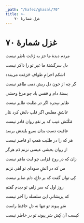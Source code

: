 ```yaml
---
_path: "/hafez/ghazal/70"
title: >-
    غزل شمارهٔ ۷۰
---
```

# غزل شمارهٔ ۷۰

<div class="b" id="bn1"><div class="m1"><p>مردم دیدهٔ ما جز به رُخَت ناظر نیست</p></div>
<div class="m2"><p>دل سرگشتهٔ ما غیرِ تو را ذاکر نیست</p></div></div>
<div class="b" id="bn2"><div class="m1"><p>اشکم احرامِ طوافِ حَرَمَت می‌بندد</p></div>
<div class="m2"><p>گر چه از خونِ دلِ ریش دمی طاهر نیست</p></div></div>
<div class="b" id="bn3"><div class="m1"><p>بستهٔ دام و قفس باد چو مرغ وحشی</p></div>
<div class="m2"><p>طایر سِدره اگر در طلبت طایر نیست</p></div></div>
<div class="b" id="bn4"><div class="m1"><p>عاشقِ مفلس اگر قلبِ دلش کرد نثار</p></div>
<div class="m2"><p>مَکُنَش عیب که بر نقدِ روان قادر نیست</p></div></div>
<div class="b" id="bn5"><div class="m1"><p>عاقبت دست بدان سروِ بلندش برسد</p></div>
<div class="m2"><p>هر که را در طلبت همتِ او قاصر نیست</p></div></div>
<div class="b" id="bn6"><div class="m1"><p>از روان بخشی عیسی نزنم دَم هرگز</p></div>
<div class="m2"><p>زان که در روح فَزایی چو لبت ماهر نیست</p></div></div>
<div class="b" id="bn7"><div class="m1"><p>من که در آتشِ سودای تو آهی نزنم</p></div>
<div class="m2"><p>کِی توان گفت که بر داغِ، دلم صابر نیست</p></div></div>
<div class="b" id="bn8"><div class="m1"><p>روز اول که سرِ زلفِ تو دیدم گفتم</p></div>
<div class="m2"><p>که پریشانیِ این سلسله را آخر نیست</p></div></div>
<div class="b" id="bn9"><div class="m1"><p>سَرِ پیوند تو تنها نه دلِ حافظ راست</p></div>
<div class="m2"><p>کیست آن کِش سَرِ پیوند تو در خاطر نیست</p></div></div>
